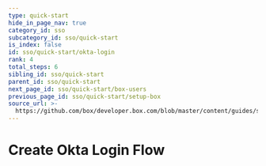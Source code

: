 ```yaml
---
type: quick-start
hide_in_page_nav: true
category_id: sso
subcategory_id: sso/quick-start
is_index: false
id: sso/quick-start/okta-login
rank: 4
total_steps: 6
sibling_id: sso/quick-start
parent_id: sso/quick-start
next_page_id: sso/quick-start/box-users
previous_page_id: sso/quick-start/setup-box
source_url: >-
  https://github.com/box/developer.box.com/blob/master/content/guides/sso/quick-start/4-okta-login.md
---
```


# Create Okta Login Flow
